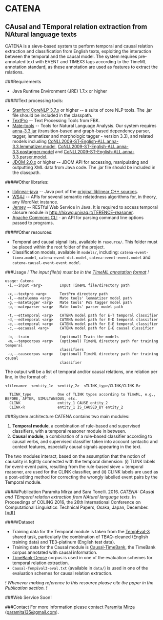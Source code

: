 # CATENA
## CAusal and TEmporal relation extraction from NAtural language texts 
CATENA is a sieve-based system to perform temporal and causal relation extraction and classification from English texts, exploiting the interaction between the temporal and the causal model. The system requires pre-annotated text with EVENT and TIMEX3 tags according to the TimeML annotation standard, as these annotation are used as features to extract the relations.

###Requirements
* Java Runtime Environment (JRE) 1.7.x or higher

#####Text processing tools:
* [Stanford CoreNLP 3.7.x](http://stanfordnlp.github.io/CoreNLP/) or higher -- a suite of core NLP tools. The .jar file should be included in the classpath.
* [TextPro](http://textpro.fbk.eu/) -- Text Processing Tools from FBK. 
* [Mate-tools](https://code.google.com/archive/p/mate-tools/) -- Tools for Natural Language Analysis. Our system requires [anna-3.3.jar](https://storage.googleapis.com/google-code-archive-downloads/v2/code.google.com/mate-tools/anna-3.3.jar) (transition-based and graph-based dependency parser, tagger, lemmatizer and morphologic tagger - version 3.3), and related models including [CoNLL2009-ST-English-ALL.anna-3.3.lemmatizer.model](https://storage.googleapis.com/google-code-archive-downloads/v2/code.google.com/mate-tools/CoNLL2009-ST-English-ALL.anna-3.3.lemmatizer.model), [CoNLL2009-ST-English-ALL.anna-3.3.postagger.model](https://storage.googleapis.com/google-code-archive-downloads/v2/code.google.com/mate-tools/CoNLL2009-ST-English-ALL.anna-3.3.postagger.model) and [CoNLL2009-ST-English-ALL.anna-3.3.parser.model](https://storage.googleapis.com/google-code-archive-downloads/v2/code.google.com/mate-tools/CoNLL2009-ST-English-ALL.anna-3.3.parser.model).
* [JDOM 2.0.x](http://www.jdom.org/index.html) or higher -- JDOM API for accessing, manipulating and  outputting XML data from Java code. The .jar file should be included in the classpath.

#####Other libraries:
* [liblinear-java](http://liblinear.bwaldvogel.de/) -- Java port of the [original liblinear C++ sources](http://www.csie.ntu.edu.tw/~cjlin/liblinear/).
* [WS4J](https://github.com/Sciss/ws4j) -- APIs for several semantic relatedness algorithms for, in theory, any WordNet instance.
* [Jersey](https://jersey.java.net/) -- RESTful Web Service in Java. It is required to access temporal closure module in http://hixwg.univaq.it/TERENCE-reasoner.
* [Apache Commons CLI](https://commons.apache.org/proper/commons-cli/) - an API for parsing command line options passed to programs.

#####Other resources:
* Temporal and causal signal lists, available in `resource/`. This folder must be placed within the root folder of the project.
* Classification models, available in `models/`, including: `catena-event-timex.model`, `catena-event-dct.model`, `catena-event-event.model` and `catena-causal-event-event.model`.
 
###Usage
_! The input file(s) must be in the [TimeML annotation format](http://www.timeml.org/site/index.html) !_
```
usage: Catena
 -i,--input <arg>        Input TimeML file/directory path
        
 -x,--textpro <arg>      TextPro directory path
 -l,--matelemma <arg>    Mate tools' lemmatizer model path   
 -g,--matetagger <arg>   Mate tools' PoS tagger model path
 -p,--mateparser <arg>   Mate tools' parser model path      
 
 -t,--ettemporal <arg>   CATENA model path for E-T temporal classifier    
 -d,--edtemporal <arg>   CATENA model path for E-D temporal classifier                       
 -e,--eetemporal <arg>   CATENA model path for E-E temporal classifier
 -c,--eecausal <arg>     CATENA model path for E-E causal classifier
 
 -b,--train              (optional) Train the models
 -m,--tempcorpus <arg>   (optional) TimeML directory path for training temporal
                         classifiers
 -u,--causcorpus <arg>   (optional) TimeML directory path for training causal
                         classifier     
```   
The output will be a list of temporal and/or causal relations, one relation per line, in the format of:
```
<filename>	<entity_1>	<entity_2>	<TLINK_type/CLINK/CLINK-R>
  
  TLINK_type			One of TLINK types according to TimeML, e.g., BEFORE, AFTER, SIMULTANEOUS, etc.
  CLINK					entity_1 CAUSE entity_2
  CLINK-R				entity_1 IS_CAUSED_BY entity_2
```

###System architecture
CATENA contains two main modules:

1. **Temporal module**, a combination of rule-based and supervised classifiers, with a temporal reasoner module in between.
2. **Causal module**, a combination of a rule-based classifier according to causal verbs, and supervised classifier taken into account syntactic and context features, especially causal signals appearing in the text.

The two modules interact, based on the assumption that the notion of causality is tightly connected with the temporal dimension:
(i) TLINK labels for event-event pairs, resulting from the rule-based sieve + temporal reasoner, are used for the CLINK classifier, and
(ii) CLINK labels are used as a post-editing method for correcting the wrongly labelled event pairs by the Temporal module.
 
#####Publication
Paramita Mirza and Sara Tonelli. 2016. *CATENA: CAusal and TEmporal relation extraction from NAtural language texts.* In Proceedings of COLING 2016, the 26th International Conference on Computational Linguistics: Technical Papers, Osaka, Japan, December. [[pdf]](https://aclweb.org/anthology/C/C16/C16-1007.pdf)

#####Dataset
* Training data for the Temporal module is taken from the [TempEval-3](https://www.cs.york.ac.uk/semeval-2013/task1/index.php%3Fid=data.html) shared task, particularly the combination of TBAQ-cleaned (English training data) and TE3-platinum (English test data).
* Training data for the Causal module is [Causal-TimeBank](http://hlt-nlp.fbk.eu/technologies/causal-timebank), the TimeBank corpus annotated with causal information.
* [TimeBank-Dense](https://www.usna.edu/Users/cs/nchamber/caevo/#corpus) corpus is used in one of the evaluation schemes for temporal relation extraction. 
* `Causal-TempEval3-eval.txt` (available in `data/`) is used in one of the evaluation schemes for causal relation extraction.

_! Whenever making reference to this resource please cite the paper in the Publication section. !_

###Web Service
Soon!

###Contact
For more information please contact [Paramita Mirza](http://paramitamirza.com/) (paramita135@gmail.com).
